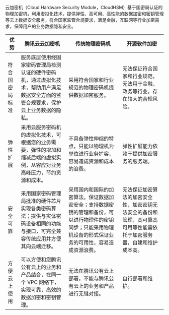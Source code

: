 云加密机（Cloud Hardware Security Module，CloudHSM）基于国密局认证的物理加密机，利用虚拟化技术，提供弹性、高可用、高性能的数据加密和密钥管理等云上数据安全服务，符合国家监管合规要求，满足金融，互联网等行业加密需求，保障用户的业务数据隐私安全。

| 优势 | 腾讯云云加密机 | 传统物理密码机|开源软件加密|
|---------|---------|---------|---------|
| 符合国密局标准 | 服务底层使用经国家密码管理局检测认证的硬件密码机，通过虚拟化技术，帮助用户满足数据安全方面的监管合规要求，保护云上业务数据的隐私。 | 采用符合国家和行业规范的物理密码机提供数据加密服务。 |无法保证符合国家和行业规范，无法用于金融，政务等行业，存在较大的合规风险。 |
| 弹性扩展 | 采用云服务密码机的虚拟化技术，可根据您的业务需要，弹性的增加和缩减后端的虚拟实例，从容应对业务高峰压力，节约资源和成本。 | 不具备弹性伸缩的特点，只能以物理机为单位进行业务扩容，容易造成资源和成本的浪费。 |弹性扩展能力依赖于提供加密服务的服务端。 |
| 安全可靠 | 采用国家密码管理局批准的硬件芯片实现各类密码算法；提供与实体密码设备相同的功能与接口，可完全兼容传统应用并方便其向云端迁移。 | 采用国内和国际的加密算法，保证数据加密安全；支持数据密钥的管理和备份，可以进行物理件的密钥同步；只能采用物理机设备的形式保证业务的可用性，容易造成资源浪费。 |无法保证加密算法的加密安全性，加密密钥无法安全的备份和管理，高可靠高可用等性能需依托于加密服务器，自建和维护成本高。 |
| 方便云上使用 | 可以方便和您腾讯公有云上的业务和产品结合，在同一个 VPC 网络下，实现可靠，高效的数据加密和密钥管理。 | 无法在腾讯公有云上部署，不能与腾讯公有云上的业务和产品进行无缝对接。 |自行部署和维护。 |

